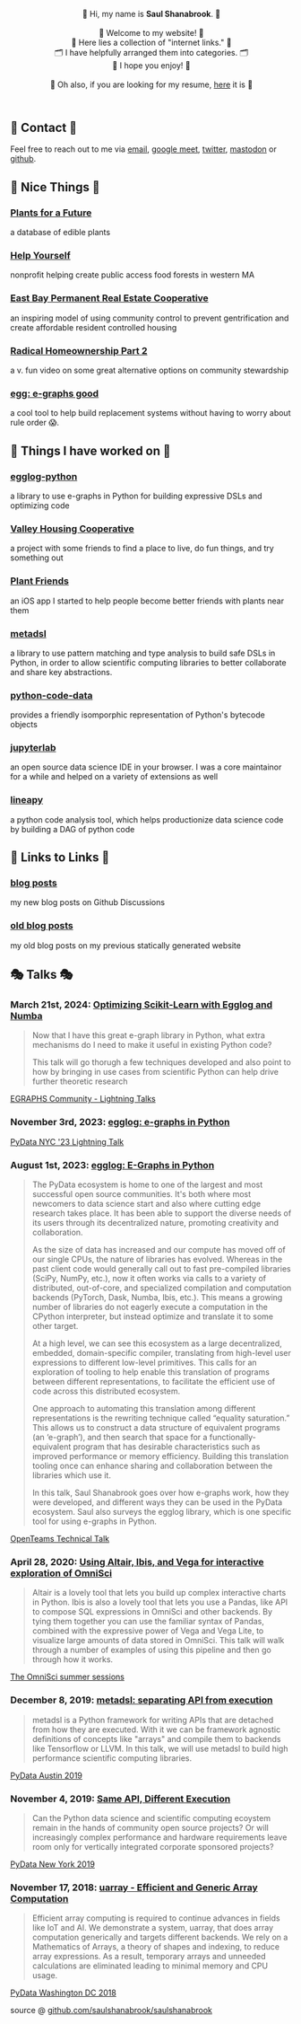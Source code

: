 <!DOCTYPE html>
<html lang="en">
<head>
    <meta charset="utf-8" />
    <meta name="viewport" content="width=device-width, initial-scale=1.0" />
    <meta name="description" content="Homepage for Saul Shanabrook" />
    <link rel="canonical" href="https://saul.shanabrook.com/" />
    <link rel="stylesheet" href="styles.css" />
    <title>Saul Shanabrook</title>
</head>
<body>

<main>
<header>

👋 Hi, my name is **Saul Shanabrook**. 👋\
\
💝 Welcome to my website! 💝\
🔗 Here lies a collection of "internet links." 🔗\
🗂 I have helpfully arranged them into categories. 🗂\
🍾 I hope you enjoy! 🍾 \
\
📄 Oh also, if you are looking for my resume, [here](resume.pdf) it is 📄

</header>

## 💌 Contact 💌

Feel free to reach out to me via [email](mailto:s.shanabrook@gmail.com),
[google meet](https://calendar.app.google/PrfbRzdQjfWHUuPC7),
[twitter](https://twitter.com/sshanabrook), [mastodon](https://social.coop/@saul) or
[github](https://github.com/saulshanabrook/saulshanabrook/discussions/2).

## 💐 Nice Things 💐

### [Plants for a Future](https://pfaf.org/user/Default.aspx)
a database of edible plants

### [Help Yourself](http://www.helpyourselfedibles.org/)
nonprofit helping create public access food forests in western MA

### [East Bay Permanent Real Estate Cooperative](https://ebprec.org/)
an inspiring model of using community control to prevent
gentrification and create affordable resident controlled housing

### [Radical Homeownership Part 2](https://vimeo.com/473659298/ca3ef49cd1)
a v. fun video on some great alternative options on community
stewardship

### [egg: e-graphs good](https://egraphs-good.github.io/)
a cool tool to help build replacement systems without having to
worry about rule order 😱.

## 🏡 Things I have worked on 🏡

### [egglog-python](https://github.com/egraphs-good/egglog-python)
a library to use e-graphs in Python for building expressive DSLs and optimizing code

### [Valley Housing Cooperative](https://valleyhousing.coop)
a project with some friends to find a place to live, do fun things, and try something out

### [Plant Friends](https://github.com/saulshanabrook/plant-friends)
an iOS app I started to help people become better friends with plants near them

### [metadsl](https://github.com/metadsl/metadsl)
a library to use pattern matching and type analysis to build safe
DSLs in Python, in order to allow scientific computing libraries to
better collaborate and share key abstractions.

### [python-code-data](https://python-code-data.readthedocs.io/en/latest/intro.html)
provides a friendly isomporphic representation of Python\'s bytecode
objects

### [jupyterlab](https://github.com/jupyterlab/jupyterlab)
an open source data science IDE in your browser. I was a core
maintainor for a while and helped on a variety of extensions as well

### [lineapy](https://github.com/LineaLabs/lineapy)
   a python code analysis tool, which helps productionize data science
    code by building a DAG of python code

## 🔄 Links to Links 🔄

### [blog posts](https://github.com/saulshanabrook/saulshanabrook/discussions)

my new blog posts on Github Discussions

### [old blog posts](./old)
 my old blog posts on my previous statically generated website

## 🎭 Talks 🎭
### March 21st, 2024: [Optimizing Scikit-Learn with Egglog and Numba](https://egglog-python.readthedocs.io/latest/explanation/2024_03_17_community_talk.html)

> Now that I have this great e-graph library in Python, what extra mechanisms do I need to make it useful in existing Python code?
>
> This talk will go thorugh a few techniques developed and also point to how by bringing in use cases from scientific Python can help drive further theoretic research

[EGRAPHS Community - Lightning Talks](https://egraphs.org/meeting/2024-03-21-lightning-talks)


### November 3rd, 2023: [egglog: e-graphs in Python](https://egglog-python.readthedocs.io/latest/explanation/2023_11_pydata_lightning_talk.html)

[PyData NYC '23 Lightning Talk](https://youtu.be/Ggxx34MOENc?si=XEb-RCQRR2ZTemyI&t=874)

### August 1st, 2023: [egglog: E-Graphs in Python](https://egglog-python.readthedocs.io/latest/explanation/2023_07_presentation.html)

> The PyData ecosystem is home to one of the largest and most successful open source communities. It's both where most newcomers to data science start and also where cutting edge research takes place. It has been able to support the diverse needs of its users through its decentralized nature, promoting creativity and collaboration.
>
> As the size of data has increased and our compute has moved off of our single CPUs, the nature of libraries has evolved. Whereas in the past client code would generally call out to fast pre-compiled libraries (SciPy, NumPy, etc.), now it often works via calls to a variety of distributed, out-of-core, and specialized compilation and computation backends (PyTorch, Dask, Numba, Ibis, etc.). This means a growing number of libraries do not eagerly execute a computation in the CPython interpreter, but instead optimize and translate it to some other target.
>
> At a high level, we can see this ecosystem as a large decentralized, embedded, domain-specific compiler, translating from high-level user expressions to different low-level primitives. This calls for an exploration of tooling to help enable this translation of programs between different representations, to facilitate the efficient use of code across this distributed ecosystem.
>
> One approach to automating this translation among different representations is the rewriting technique called “equality saturation.” This allows us to construct a data structure of equivalent programs (an ‘e-graph’), and then search that space for a functionally-equivalent program that has desirable characteristics such as improved performance or memory efficiency. Building this translation tooling once can enhance sharing and collaboration between the libraries which use it.
>
> In this talk, Saul Shanabrook goes over how e-graphs work, how they were developed, and different ways they can be used in the PyData ecosystem. Saul also surveys the egglog library, which is one specific tool for using e-graphs in Python.

[OpenTeams Technical Talk](https://www.openteams.com/egglog-e-graphs-in-python/)

### April 28, 2020: [Using Altair, Ibis, and Vega for interactive exploration of OmniSci](https://www.youtube.com/watch?v=DTl32fWhm6c)

> Altair is a lovely tool that lets you build up complex interactive
> charts in Python. Ibis is also a lovely tool that lets you use a
> Pandas, like API to compose SQL expressions in OmniSci and other
> backends. By tying them together you can use the familiar syntax
> of Pandas, combined with the expressive power of Vega and Vega
> Lite, to visualize large amounts of data stored in OmniSci. This
> talk will walk through a number of examples of using this pipeline
> and then go through how it works.

[The OmniSci summer
sessions](https://summit.omnisci.com/sessions/using-altair-ibis-and-vega-for-interactive-exploration-of-omnisci)

### December 8, 2019: [metadsl: separating API from execution](https://www.youtube.com/watch?v=cdWdTPL7zrg)

> metadsl is a Python framework for writing APIs that are detached
> from how they are executed. With it we can be framework agnostic
> definitions of concepts like \"arrays\" and compile them to
> backends like Tensorflow or LLVM. In this talk, we will use
> metadsl to build high performance scientific computing libraries.

[PyData Austin
2019](https://pydata.org/austin2019/schedule/presentation/33/metadsl-separating-api-from-execution/)

### November 4, 2019: [Same API, Different Execution](https://www.youtube.com/watch?v=zo6Amy3n7iE)
> Can the Python data science and scientific computing ecoystem remain
> in the hands of community open source projects? Or will
> increasingly complex performance and hardware requirements leave
> room only for vertically integrated corporate sponsored projects?

[PyData New York
2019](https://pydata.org/nyc2019/schedule/presentation/50/same-api-different-execution/)

### November 17, 2018: [uarray - Efficient and Generic Array Computation](https://www.youtube.com/watch?v=CAi8vgRakuk)
> Efficient array computing is required to continue advances in fields
> like IoT and AI. We demonstrate a system, uarray, that does array
> computation generically and targets different backends. We rely on
> a Mathematics of Arrays, a theory of shapes and indexing, to
> reduce array expressions. As a result, temporary arrays and
> unneeded calculations are eliminated leading to minimal memory and
> CPU usage.

[PyData Washington DC
2018](https://pydata.org/dc2018/schedule/presentation/46/)

<script
    src="https://giscus.app/client.js"
    data-repo="saulshanabrook/saulshanabrook"
    data-repo-id="MDEwOlJlcG9zaXRvcnkxNzc4NjM1ODk="
    data-mapping="number"
    data-term="2"
    data-reactions-enabled="1"
    data-emit-metadata="0"
    data-input-position="top"
    data-theme="light_high_contrast"
    data-lang="en"
    crossorigin="anonymous"
    async
></script>
</main>

<footer>
source @
<a href="https://github.com/saulshanabrook/saulshanabrook" target="_blank" rel="noopener">github.com/saulshanabrook/saulshanabrook</a>
</footer>
</body>
<script async src="https://www.googletagmanager.com/gtag/js?id=G-8SK5C5XHNC"></script>
<script>
    window.dataLayer = window.dataLayer || [];
    function gtag() {
        dataLayer.push(arguments);
    }
    gtag("js", new Date());
    gtag("config", "G-8SK5C5XHNC");
</script>
</html>

